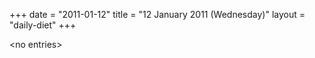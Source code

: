 +++
date = "2011-01-12"
title = "12 January 2011 (Wednesday)"
layout = "daily-diet"
+++


\<no entries\>

